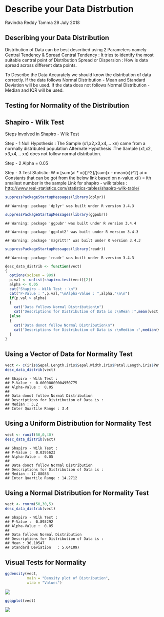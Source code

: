 Describe your Data Distrbution
================
Ravindra Reddy Tamma
29 July 2018

Describing your Data Distribution
---------------------------------

Distribution of Data can be best described using 2 Parameters namely Central Tendency & Spread
Central Tendency : It tries to identify the most suitable central point of Distribution
Spread or Dispersion : How is data spread across different data points.

To Describe the Data Accurately we should know the distribution of data correctly.
If the data follows Normal Distribution - Mean and Standard Deviation will be used.
If the data does not follows Normal Distribution - Median and IQR will be used.

Testing for Normality of the Distribution
-----------------------------------------

Shapiro - Wilk Test
-------------------

Steps Involved in Shapiro - Wilk Test

Step - 1
Null Hypothesis : The Sample (x1,x2,x3,x4,... xn) came from a normally distributed population
Alternate Hypothesis :The Sample (x1,x2, x3,x4,... xn) does not follow normal distribution.

Step - 2
Alpha = 0.05

Step - 3
Test Statistic: W = \[sum(ai \* x(i))^2\]/\[sum(x - mean(x))^2\]
ai = Constants that can be got from the below link based on n-value
x(i) = ith smallest number in the sample
Link for shapiro - wilk tables : <http://www.real-statistics.com/statistics-tables/shapiro-wilk-table/>

``` r
suppressPackageStartupMessages(library(dplyr))
```

    ## Warning: package 'dplyr' was built under R version 3.4.3

``` r
suppressPackageStartupMessages(library(ggpubr))
```

    ## Warning: package 'ggpubr' was built under R version 3.4.4

    ## Warning: package 'ggplot2' was built under R version 3.4.3

    ## Warning: package 'magrittr' was built under R version 3.4.3

``` r
suppressPackageStartupMessages(library(readr))
```

    ## Warning: package 'readr' was built under R version 3.4.3

``` r
desc_data_distrib <- function(vect)
{
  options(scipen = 999)
  p.val <- unlist(shapiro.test(vect)[2])
  alpha <- 0.05
  cat("Shapiro - Wilk Test : \n")
  cat("P-Value : ",p.val,"\nAlpha-Value : ",alpha,"\n\n")
  if(p.val > alpha)
  {
    cat("Data follows Normal Distribution\n")
    cat("Descriptions for Distribution of Data is :\nMean :",mean(vect,na.rm = T),"\nStandard Deviation   :",sd(vect,na.rm = T))
  }else
  {
    cat("Data donot follow Normal Distribution\n")
    cat("Descriptions for Distribution of Data is :\nMedian :",median(vect,na.rm = T),"\nInter Quartile Range :",IQR(vect,na.rm = T))
  }
}
```

Using a Vector of Data for Normality Test
-----------------------------------------

``` r
vect <- c(iris$Sepal.Length,iris$Sepal.Width,iris$Petal.Length,iris$Petal.Width)
desc_data_distrib(vect)
```

    ## Shapiro - Wilk Test : 
    ## P-Value :  0.00000000004950775 
    ## Alpha-Value :  0.05 
    ## 
    ## Data donot follow Normal Distribution
    ## Descriptions for Distribution of Data is :
    ## Median : 3.2 
    ## Inter Quartile Range : 3.4

Using a Uniform Distribution for Normality Test
-----------------------------------------------

``` r
vect <- runif(50,0,40)
desc_data_distrib(vect)
```

    ## Shapiro - Wilk Test : 
    ## P-Value :  0.0395623 
    ## Alpha-Value :  0.05 
    ## 
    ## Data donot follow Normal Distribution
    ## Descriptions for Distribution of Data is :
    ## Median : 17.88038 
    ## Inter Quartile Range : 14.2712

Using a Normal Distribution for Normality Test
----------------------------------------------

``` r
vect <- rnorm(50,30,5)
desc_data_distrib(vect)
```

    ## Shapiro - Wilk Test : 
    ## P-Value :  0.893292 
    ## Alpha-Value :  0.05 
    ## 
    ## Data follows Normal Distribution
    ## Descriptions for Distribution of Data is :
    ## Mean : 30.10547 
    ## Standard Deviation   : 5.641097

Visual Tests for Normality
--------------------------

``` r
ggdensity(vect, 
          main = "Density plot of Distribution",
          xlab = "Values")
```

![](Describe_your_Data_Distribution_files/figure-markdown_github/unnamed-chunk-5-1.png)

``` r
ggqqplot(vect)
```

![](Describe_your_Data_Distribution_files/figure-markdown_github/unnamed-chunk-6-1.png)
